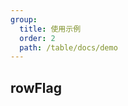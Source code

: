 ```yaml
---
group:
  title: 使用示例
  order: 2
  path: /table/docs/demo
---
```


## rowFlag

<code src="../examples/rowFlag.tsx">
